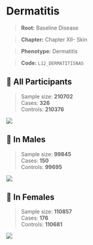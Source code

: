 # Dermatitis

> **Root:** Baseline Disease  

> **Chapter:** Chapter XII- Skin  

> **Phenotype:** Dermatitis  

> **Code:** `L12_DERMATITISNAS`

## 🧪 All Participants  
> Sample size: **210702**  
> Cases: **326**  
> Controls: **210376**
<img src="/Disease/Figures/ALL/Baseline/L12_DERMATITISNAS.png"/>
<CsvTable src="/Disease/Data/ALL/Baseline/LG_L12_DERMATITISNAS.csv" label="🔍 View full results" />

## 👨 In Males  
> Sample size: **99845**  
> Cases: **150**  
> Controls: **99695**
<img src="/Disease/Figures/Male/Baseline/L12_DERMATITISNAS.png"/>
<CsvTable src="/Disease/Data/Male/Baseline/LG_L12_DERMATITISNAS.csv" label="🔍 View full results" />

## 👩 In Females  
> Sample size: **110857**  
> Cases: **176**  
> Controls: **110681**
<img src="/Disease/Figures/Female/Baseline/L12_DERMATITISNAS.png"/>
<CsvTable src="/Disease/Data/Female/Baseline/LG_L12_DERMATITISNAS.csv" label="🔍 View full results" />
